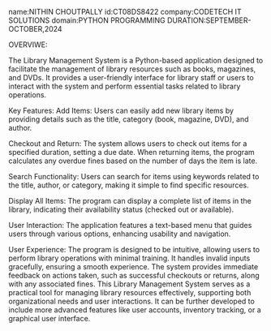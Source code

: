 name:NITHIN CHOUTPALLY 
id:CT08DS8422 
company:CODETECH IT SOLUTIONS 
domain:PYTHON PROGRAMMING 
DURATION:SEPTEMBER-OCTOBER,2024

OVERVIWE:

The Library Management System is a Python-based application designed to facilitate the management of library resources such as books, magazines, and DVDs. It provides a user-friendly interface for library staff or users to interact with the system and perform essential tasks related to library operations.

Key Features:
Add Items: Users can easily add new library items by providing details such as the title, category (book, magazine, DVD), and author.

Checkout and Return: The system allows users to check out items for a specified duration, setting a due date. When returning items, the program calculates any overdue fines based on the number of days the item is late.

Search Functionality: Users can search for items using keywords related to the title, author, or category, making it simple to find specific resources.

Display All Items: The program can display a complete list of items in the library, indicating their availability status (checked out or available).

User Interaction: The application features a text-based menu that guides users through various options, enhancing usability and navigation.

User Experience:
The program is designed to be intuitive, allowing users to perform library operations with minimal training.
It handles invalid inputs gracefully, ensuring a smooth experience.
The system provides immediate feedback on actions taken, such as successful checkouts or returns, along with any associated fines.
This Library Management System serves as a practical tool for managing library resources effectively, supporting both organizational needs and user interactions. It can be further developed to include more advanced features like user accounts, inventory tracking, or a graphical user interface.



